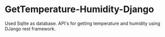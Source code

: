 # GetTemperature-Humidity-Django
Used Sqlite as database.
API's for getting temperature and humidity using DJango rest framework.
